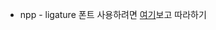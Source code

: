 - npp - ligature 폰트 사용하려면 [여기](https://github.com/notepad-plus-plus/notepad-plus-plus/issues/2287)보고 따라하기
